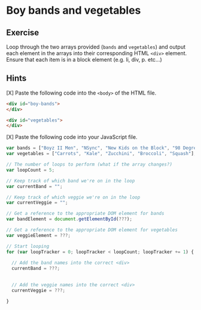 # Boy bands and vegetables

## Exercise

Loop through the two arrays provided (`bands` and `vegetables`) and output each element in the arrays into their corresponding HTML `<div>` element. Ensure that each item is in a block element (e.g. li, div, p. etc...)






## Hints

[X] Paste the following code into the `<body>` of the HTML file.

```html
<div id="boy-bands">
</div>

<div id="vegetables">
</div>
```

[X] Paste the following code into your JavaScript file.

```js
var bands = ["Boyz II Men", "NSync", "New Kids on the Block", "98 Degrees", "One Direction"];
var vegetables = ["Carrots", "Kale", "Zucchini", "Broccoli", "Squash"];

// The number of loops to perform (what if the array changes?)
var loopCount = 5;

// Keep track of which band we're on in the loop
var currentBand = "";

// Keep track of which veggie we're on in the loop
var currentVeggie = "";

// Get a reference to the appropriate DOM element for bands
var bandElement = document.getElementById(???);

// Get a reference to the appropriate DOM element for vegetables
var veggieElement = ???;

// Start looping
for (var loopTracker = 0; loopTracker < loopCount; loopTracker += 1) {
  
  // Add the band names into the correct <div>
  currentBand = ???;

  
  // Add the veggie names into the correct <div>
  currentVeggie = ???;

}
```
